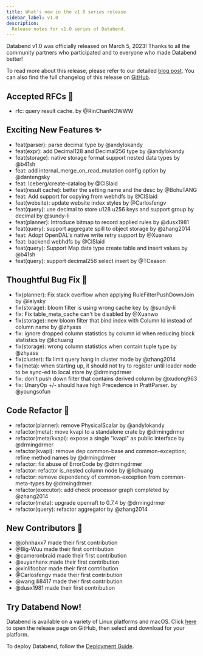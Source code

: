 ```yaml
---
title: What's new in the v1.0 series release
sidebar_label: v1.0
description:
  Release notes for v1.0 series of Databend.
---
```


Databend v1.0 was officially released on March 5, 2023! 
Thanks to all the community partners who participated and to everyone who made Databend better!

To read more about this release, please refer to our detailed [blog post](https://databend.rs/blog/databend-release-v1.0). You can also find the full changelog of this release on [GitHub](https://github.com/datafuselabs/databend/releases/tag/v1.0.0-nightly).

## Accepted RFCs 🛫

- rfc: query result cache. by @RinChanNOWWW 

## Exciting New Features ✨

- feat(parser): parse decimal type by @andylokandy
- feat(expr): add Decimal128 and Decimal256 type by @andylokandy
- feat(storage): native storage format support nested data types by @b41sh
- feat: add internal_merge_on_read_mutation config option by @dantengsky
- feat: Iceberg/create-catalog by @ClSlaid
- feat(result cache): better the setting name and the desc by @BohuTANG
- feat: Add support for copying from webhdfs by @ClSlaid
- feat(website): update website index styles by @Carlosfengv
- feat(query): use decimal to store u128 u256 keys and support group by decimal by @sundy-li
- feat(planner): Introduce bitmap to record applied rules by @dusx1981
- feat(query): support aggregate spill to object storage by @zhang2014
- feat: Adopt OpenDAL's native write retry support by @Xuanwo
- feat: backend webhdfs by @ClSlaid
- feat(query): Support Map data type create table and insert values by @b41sh
- feat(query): support decimal256 select insert by @TCeason

## Thoughtful Bug Fix 🔧

- fix(planner): Fix stack overflow when applying RuleFilterPushDownJoin by @leiysky
- fix(storage): bloom filter is using wrong cache key by @sundy-li
- fix: Fix table_meta_cache can't be disabled by @Xuanwo
- fix(storage): new bloom filter that bind index with Column Id instead of column name by @zhyass
- fix: ignore dropped column statistics by column id when reducing block statistics by @lichuang
- fix(storage): wrong column statistics when contain tuple type by @zhyass
- fix(cluster): fix limit query hang in cluster mode by @zhang2014
- fix(meta): when starting up, it should not try to register until leader node to be sync-ed to local store by @drmingdrmer
- fix: don't push down filter that contains derived column by @xudong963
- fix: UnaryOp +/- should have high Precedence in PrattParser. by @youngsofun

## Code Refactor 🎉

- refactor(planner): remove PhysicalScalar by @andylokandy
- refactor(meta): move kvapi to a standalone crate by @drmingdrmer
- refactor(meta/kvapi): expose a single "kvapi" as public interface by @drmingdrmer
- refactor(kvapi): remove dep common-base and common-exception; refine method names by @drmingdrmer
- refactor: fix abuse of ErrorCode by @drmingdrmer
- refactor: refactor is_nested column node by @lichuang
- refactor: remove dependency of common-exception from common-meta-types by @drmingdrmer
- refactor(executor): add check processor graph completed by @zhang2014
- refactor(meta): upgrade openraft to 0.7.4 by @drmingdrmer
- refactor(query): refactor aggregator by @zhang2014

## New Contributors 👋

- @johnhaxx7 made their first contribution
- @Big-Wuu made their first contribution
- @cameronbraid made their first contribution
- @suyanhanx made their first contribution
- @xinlifoobar made their first contribution
- @Carlosfengv made their first contribution
- @wangjili8417 made their first contribution
- @dusx1981 made their first contribution 

## Try Databend Now!

Databend is available on a variety of Linux platforms and macOS. Click [here](https://github.com/datafuselabs/databend/releases/tag/v0.9.0-nightly) to open the release page on GitHub, then select and download for your platform.

To deploy Databend, follow the [Deployment Guide](https://databend.rs/doc/deploy).
